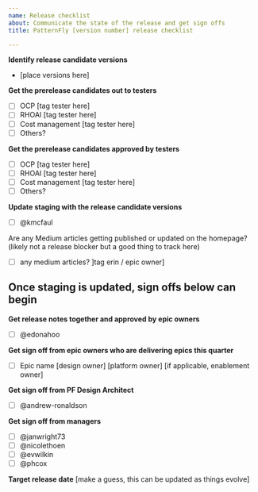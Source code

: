 ```yaml
---
name: Release checklist
about: Communicate the state of the release and get sign offs
title: PatternFly [version number] release checklist

---
```


**Identify release candidate versions**
- [place versions here]

**Get the prerelease candidates out to testers**
- [ ] OCP [tag tester here]
- [ ] RHOAI [tag tester here]
- [ ] Cost management [tag tester here]
- [ ] Others?

**Get the prerelease candidates approved by testers**
- [ ] OCP [tag tester here]
- [ ] RHOAI [tag tester here]
- [ ] Cost management [tag tester here]
- [ ] Others?

**Update staging with the release candidate versions**
- [ ] @kmcfaul

Are any Medium articles getting published or updated on the homepage? (likely not a release blocker but a good thing to track here)
- [ ] any medium articles? ]tag erin / epic owner]
      
## Once staging is updated, sign offs below can begin

**Get release notes together and approved by epic owners**
- [ ] @edonahoo

**Get sign off from epic owners who are delivering epics this quarter**
- [ ] Epic name [design owner] [platform owner] [if applicable, enablement owner]

**Get sign off from PF Design Architect**
- [ ] @andrew-ronaldson

**Get sign off from managers**
- [ ] @janwright73
- [ ] @nicolethoen
- [ ] @evwilkin
- [ ] @phcox

**Target release date**
[make a guess, this can be updated as things evolve]
